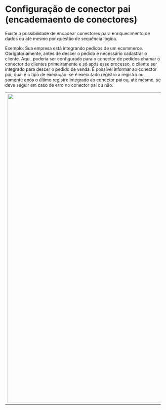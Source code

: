 # Configuração de conector pai (encademaento de conectores)

Existe a possibilidade de encadear conectores para enriquecimento de dados ou até mesmo por questão de sequência lógica.

Exemplo:
Sua empresa está integrando pedidos de um ecommerce. Obrigatoriamente, antes de descer o pedido é necessário cadastrar o cliente. Aqui, poderia ser configurado para o conector de pedidos chamar o conector de clientes primeiramente e só após esse processo, o cliente ser integrado para descer o pedido de venda.
É possível informar ao conector pai, qual é o tipo de execução: se é executado registro a registro ou somente após o último registro integrado ao conector pai ou, até mesmo, se deve seguir em caso de erro no conector pai ou não.

<table>
  <tr>
    <td align="center">
      <img src="/n4link-wiki/assets/telas_n4link/conectorpai.png" width="1000"/>
    </td>
  </tr>
</table>